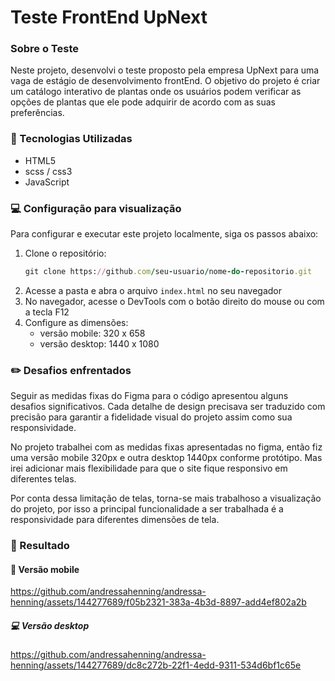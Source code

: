 # Teste FrontEnd UpNext

### Sobre o Teste

Neste projeto, desenvolvi o teste proposto pela empresa UpNext para uma vaga de estágio de desenvolvimento frontEnd. 
O objetivo do projeto é criar um catálogo interativo de plantas onde os usuários podem verificar as opções de plantas que ele pode adquirir de acordo com as suas preferências. 

### :hammer: Tecnologias Utilizadas

 - HTML5
 - scss / css3
 - JavaScript

### :computer: Configuração para visualização
Para configurar e executar este projeto localmente, siga os passos abaixo:

 1. Clone o repositório:
    ```ruby
    git clone https://github.com/seu-usuario/nome-do-repositorio.git
    ```
 2. Acesse a pasta e abra o arquivo `index.html` no seu navegador
 3. No navegador, acesse o DevTools com o botão direito do mouse ou com a tecla F12
 4. Configure as dimensões:
    - versão mobile:
        320 x 658
    - versão desktop:
        1440 x 1080

### :pencil2: Desafios enfrentados

Seguir as medidas fixas do Figma para o código apresentou alguns desafios significativos. Cada detalhe de design precisava ser traduzido com precisão para garantir a fidelidade visual do projeto assim como sua responsividade.

No projeto trabalhei com as medidas fixas apresentadas no figma, então fiz uma versão mobile 320px e outra desktop 1440px conforme protótipo. Mas irei adicionar mais flexibilidade para que o site fique responsivo em diferentes telas.

Por conta dessa limitação de telas, torna-se mais trabalhoso a visualização do projeto, por isso a principal funcionalidade a ser trabalhada é a responsividade para diferentes dimensões de tela.

### :rocket: Resultado
#### :iphone: Versão mobile
https://github.com/andressahenning/andressa-henning/assets/144277689/f05b2321-383a-4b3d-8897-add4ef802a2b
##### :computer: Versão desktop
https://github.com/andressahenning/andressa-henning/assets/144277689/dc8c272b-22f1-4edd-9311-534d6bf1c65e
